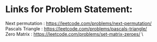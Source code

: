 # Links for Problem Statement:
Next permutation : https://leetcode.com/problems/next-permutation/ \
Pascals Triangle : https://leetcode.com/problems/pascals-triangle/ \
Zero Matrix : https://leetcode.com/problems/set-matrix-zeroes/ \
